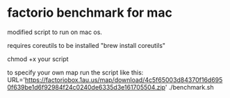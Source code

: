 # factorio benchmark for mac

modified script to run on mac os.

requires coreutils to be installed
"brew install coreutils"

chmod +x your script

to specify your own map run the script like this:
URL='https://factoriobox.1au.us/map/download/4c5f65003d84370f16d6950f639be1d6f92984f24c0240de6335d3e161705504.zip' ./benchmark.sh
